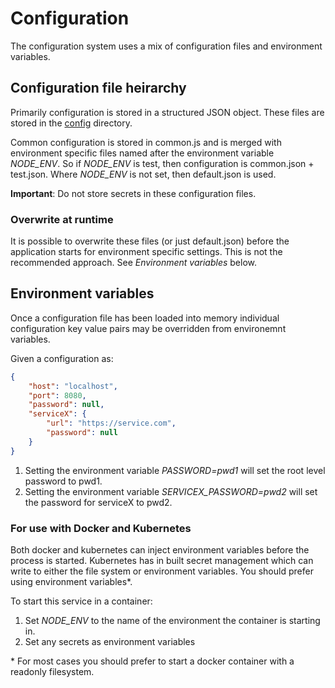 # Configuration
The configuration system uses a mix of configuration files and environment variables.

## Configuration file heirarchy
Primarily configuration is stored in a structured JSON object. These files are stored in the [config](src/config) directory.

Common configuration is stored in common.js and is merged with environment specific files named after the environment variable _NODE_ENV_. So if _NODE_ENV_ is test, then configuration is common.json + test.json. Where _NODE_ENV_ is not set, then default.json is used.

__Important__: Do not store secrets in these configuration files.

### Overwrite at runtime
It is possible to overwrite these files (or just default.json) before the application starts for environment specific settings. This is not the recommended approach. See _Environment variables_ below.

## Environment variables
Once a configuration file has been loaded into memory individual configuration key value pairs may be overridden from environemnt variables.

Given a configuration as:
```json
{
    "host": "localhost",
    "port": 8080,
    "password": null,
    "serviceX": {
        "url": "https://service.com",
        "password": null
    }
}
```
1. Setting the environment variable _PASSWORD=pwd1_ will set the root level password to pwd1.
2. Setting the environment variable _SERVICEX_PASSWORD=pwd2_ will set the password for serviceX to pwd2.

### For use with Docker and Kubernetes
Both docker and kubernetes can inject environment variables before the process is started. Kubernetes has in built secret management which can write to either the file system or environment variables. You should prefer using environment variables*.

To start this service in a container:
1. Set _NODE_ENV_ to the name of the environment the container is starting in.
2. Set any secrets as environment variables

\* For most cases you should prefer to start a docker container with a readonly filesystem.
